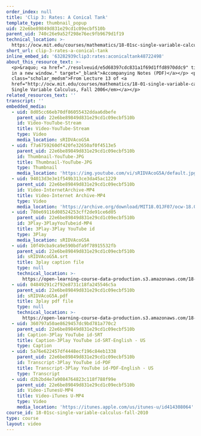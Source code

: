 ```yaml
---
order_index: null
title: 'Clip 3: Rates: A Conical Tank'
template_type: thumbnail_popup
uid: 22e6be89849d831e29cd1c09ecbf510b
parent_uid: 740c26e9a52f298e76ec9fb9679d1f19
technical_location: >-
  https://ocw.mit.edu/courses/mathematics/18-01sc-single-variable-calculus-fall-2010/unit-2-applications-of-differentiation/part-b-optimization-related-rates-and-newtons-method/session-31-related-rates/clip-3-rates-a-conical-tank
short_url: clip-3-rates-a-conical-tank
inline_embed_id: '63282939clip3:rates:aconicaltank48722498'
about_this_resource_text: >-
  <p>&raquo; <a href="./resolveuid/e5d68397cdc831a1f69d1ffd8970ddc9" title="Open
  in a new window." target="_blank">Accompanying Notes (PDF)</a></p> <p
  class="scholar_medsm">From Lecture 13 of <a
  href="http://ocw.mit.edu/courses/mathematics/18-01-single-variable-calculus-fall-2006/video-lectures/"><em>18.01
  Single Variable Calculus, Fall 2006</em></a></p>
related_resources_text: ''
transcript: ''
embedded_media:
  - uid: 8d05cc66eb70df86055432ddaa6dbefe
    parent_uid: 22e6be89849d831e29cd1c09ecbf510b
    id: Video-YouTube-Stream
    title: Video-YouTube-Stream
    type: Video
    media_location: sRIDVAcoG5A
  - uid: f7a6759260df420fe32650af0f4513e5
    parent_uid: 22e6be89849d831e29cd1c09ecbf510b
    id: Thumbnail-YouTube-JPG
    title: Thumbnail-YouTube-JPG
    type: Thumbnail
    media_location: 'https://img.youtube.com/vi/sRIDVAcoG5A/default.jpg'
  - uid: 94013d3e3e1f549b313ce3da45ac1229
    parent_uid: 22e6be89849d831e29cd1c09ecbf510b
    id: Video-InternetArchive-MP4
    title: Video-Internet Archive-MP4
    type: Video
    media_location: 'https://archive.org/download/MIT18.01JF07/ocw-18.01-f07-lec13_300k.mp4'
  - uid: 780e69116d08524253cff2de91ce6d05
    parent_uid: 22e6be89849d831e29cd1c09ecbf510b
    id: 3Play-3PlayYouTubeid-MP4
    title: 3Play-3Play YouTube id
    type: 3Play
    media_location: sRIDVAcoG5A
  - uid: 10f49cba9ca9e590bdfa9f78915532fb
    parent_uid: 22e6be89849d831e29cd1c09ecbf510b
    id: sRIDVAcoG5A.srt
    title: 3play caption file
    type: null
    technical_location: >-
      https://open-learning-course-data-production.s3.amazonaws.com/18-01sc-single-variable-calculus-fall-2010/b160e7f3c64d225cefc4ff67a55c3ce8_sRIDVAcoG5A.srt
  - uid: 04849291c2f92e8731c18fa245546c5a
    parent_uid: 22e6be89849d831e29cd1c09ecbf510b
    id: sRIDVAcoG5A.pdf
    title: 3play pdf file
    type: null
    technical_location: >-
      https://open-learning-course-data-production.s3.amazonaws.com/18-01sc-single-variable-calculus-fall-2010/622df3c0eb950e014d48d73bb72fbc5a_sRIDVAcoG5A.pdf
  - uid: 360797a50ae8629457dc9bd781a770c2
    parent_uid: 22e6be89849d831e29cd1c09ecbf510b
    id: Caption-3Play YouTube id-SRT
    title: Caption-3Play YouTube id-SRT-English - US
    type: Caption
  - uid: 5a76e622457df4448ecf196c84eb1338
    parent_uid: 22e6be89849d831e29cd1c09ecbf510b
    id: Transcript-3Play YouTube id-PDF
    title: Transcript-3Play YouTube id-PDF-English - US
    type: Transcript
  - uid: d2b2bd4e7a9084764823c118f788f99e
    parent_uid: 22e6be89849d831e29cd1c09ecbf510b
    id: Video-iTunesU-MP4
    title: Video-iTunes U-MP4
    type: Video
    media_location: 'https://itunes.apple.com/us/itunes-u/id414308064'
course_id: 18-01sc-single-variable-calculus-fall-2010
type: course
layout: video
---
```

